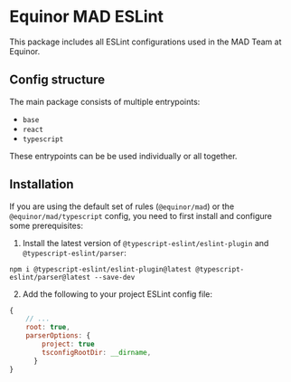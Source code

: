 # Equinor MAD ESLint

This package includes all ESLint configurations used in the MAD Team at Equinor.

## Config structure

The main package consists of multiple entrypoints:

-   `base`
-   `react`
-   `typescript`

These entrypoints can be be used individually or all together.

## Installation

If you are using the default set of rules (`@equinor/mad`) or the `@equinor/mad/typescript` config, you need to first install and configure some prerequisites:
1. Install the latest version of `@typescript-eslint/eslint-plugin` and `@typescript-eslint/parser`:
```
npm i @typescript-eslint/eslint-plugin@latest @typescript-eslint/parser@latest --save-dev
```

2. Add the following to your project ESLint config file:
```js
{
    // ...
    root: true,
    parserOptions: {
        project: true
        tsconfigRootDir: __dirname,
      }
}
```
